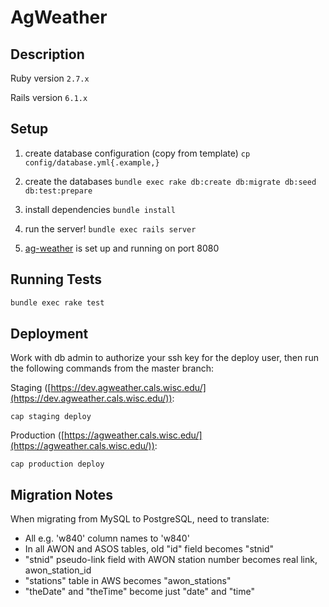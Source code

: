 # AgWeather

## Description

Ruby version `2.7.x`

Rails version `6.1.x`

## Setup

1. create database configuration (copy from template)
`cp config/database.yml{.example,}`

2. create the databases
`bundle exec rake db:create db:migrate db:seed db:test:prepare`

3. install dependencies
`bundle install`

4. run the server!
`bundle exec rails server`

5. [ag-weather](https://github.com/uwent/ag-weather) is set up and running on port 8080

## Running Tests
```bash
bundle exec rake test
```

## Deployment
Work with db admin to authorize your ssh key for the deploy user, then run the following commands from the master branch:

Staging ([https://dev.agweather.cals.wisc.edu/](https://dev.agweather.cals.wisc.edu/)):
```
cap staging deploy
```

Production ([https://agweather.cals.wisc.edu/](https://agweather.cals.wisc.edu/)):
```
cap production deploy
```

## Migration Notes
When migrating from MySQL to PostgreSQL, need to translate:

* All e.g. 'w840' column names to 'w840'
* In all AWON and ASOS tables, old "id" field becomes "stnid"
* "stnid" pseudo-link field with AWON station number becomes real link, awon_station_id
* "stations" table in AWS becomes "awon_stations"
* "theDate" and "theTime" become just "date" and "time"
